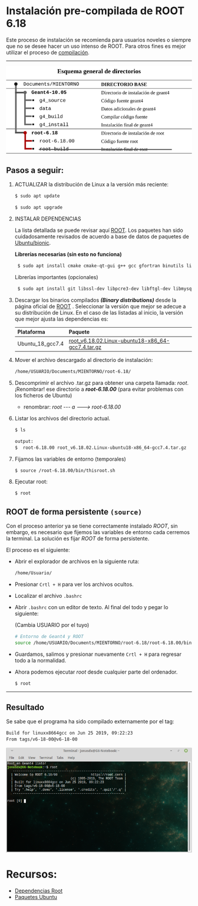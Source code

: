 # Instalación pre-compilada de ROOT 6.18

Este proceso de instalación se recomienda para usuarios noveles o siempre que no se desee hacer un uso intenso de ROOT. Para otros fines es mejor utilizar el proceso de [compilación](/ROOT/install_ROOT.md).

------



![](./images/dir_binary.png)

## Pasos a seguir:

1. ACTUALIZAR la distribución de Linux a la versión más reciente:

   ```bash
   $ sudo apt update
   ```

   ```bash
   $ sudo apt upgrade
   ```

2. INSTALAR DEPENDENCIAS

   La lista detallada se puede revisar aquí [ROOT](https://root.cern.ch/build-prerequisites). Los paquetes han sido cuidadosamente revisados de acuerdo a base de datos de paquetes de [Ubuntu/bionic](https://packages.ubuntu.com/).

   **Librerías necesarias (sin esto no funciona)**

   ```bash
	$ sudo apt install cmake cmake-qt-gui g++ gcc gfortran binutils libx11-dev libxpm-dev libxft-dev libxext-dev libpng-dev libpng++-dev libjpeg-dev
   ```
   
   Librerías importantes (opcionales)

   ```bash
	$ sudo apt install git libssl-dev libpcre3-dev libftgl-dev libmysqlclient-dev libfftw3-dev libcfitsio-dev graphviz-dev libavahi-compat-libdnssd-dev libldap2-dev python-dev libxml2-dev libkrb5-dev libgsl23 libgsl-dev
   ```
   
3. Descargar los binarios compilados ***(Binary distributions)*** desde la página oficial de [ROOT](https://root.cern.ch/downloading-root) . Seleccionar la versión que mejor se adecue a su distribución de Linux. En el caso de las listadas al inicio, la versión que mejor ajusta las dependencias es:

   
   | Plataforma       | Paquete   |
   | ---------------- | --------- |
   | Ubuntu_18_gcc7.4 | [root_v6.18.02.Linux-ubuntu18-x86_64-gcc7.4.tar.gz](https://root.cern/download/root_v6.18.02.Linux-ubuntu18-x86_64-gcc7.4.tar.gz) |
   
4. Mover el archivo descargado al directorio de instalación:

   ```bash
   /home/USUARIO/Documents/MIENTORNO/root-6.18/
   ```

5. Descomprimir el archivo .tar.gz para obtener una carpeta llamada: *root*. ¡Renombrar! ese directorio a ***root-6.18.00*** (para evitar problemas con los ficheros de Ubuntu)

   * renombrar: *root --- a ---> root-6.18.00*

6. Listar los archivos del directorio actual.

   ```bash
   $ ls 
   ```

   ```bash
   output:
   $  root-6.18.00 root_v6.18.02.Linux-ubuntu18-x86_64-gcc7.4.tar.gz
   ```

7. Fijamos las variables de entorno (temporales)

   ```bash
   $ source /root-6.18.00/bin/thisroot.sh
   ```

8. Ejecutar root:

   ```bash
   $ root
   ```

   

## ROOT de forma persistente `(source)`

Con el proceso anterior ya se tiene correctamente instalado *ROOT*, sin embargo, es necesario que fijemos las variables de entorno cada cerremos la terminal. La solución es fijar *ROOT* de forma persistente.

El proceso es el siguiente:

- Abrir el explorador de archivos en la siguiente ruta:

  ```bash
  /home/Usuario/
  ```

- Presionar `Crtl + H` para ver los archivos ocultos.

- Localizar el archivo `.bashrc`

- Abrir `.bashrc` con un editor de texto. Al final del todo y pegar lo siguiente:

  (Cambia USUARIO por el tuyo)

  ```bash
  # Entorno de Geant4 y ROOT
  source /home/USUARIO/Documents/MIENTORNO/root-6.18/root-6.18.00/bin/thisroot.sh
  ```

- Guardamos, salimos y presionar nuevamente `Crtl + H` para regresar todo a la normalidad.

- Ahora podemos ejecutar *root* desde cualquier parte del ordenador.

  ```bash
  $ root
  ```

---

## Resultado

Se sabe que el programa ha sido compilado externamente por el tag:

```bash
Build for linuxx8664gcc on Jun 25 2019, 09:22:23
From tags/v6-18-00@v6-18-00
```

![](./images/binary_root.png)



# Recursos:

* [Dependencias Root](https://root.cern.ch/build-prerequisites)
* [Paquetes Ubuntu](https://packages.ubuntu.com/)
